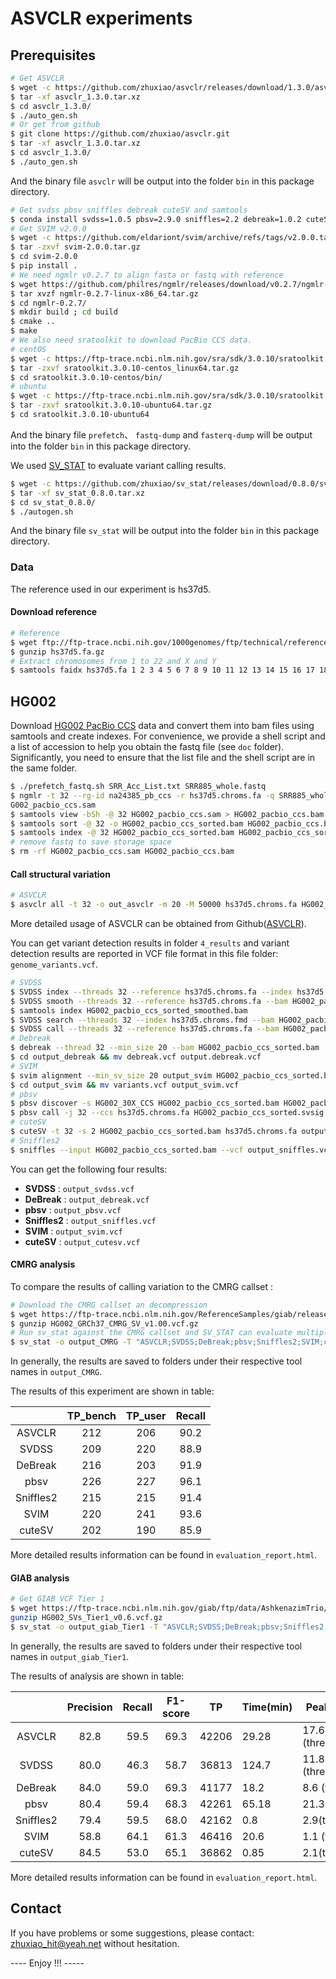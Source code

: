 # ASVCLR experiments 

## Prerequisites

```sh
# Get ASVCLR 
$ wget -c https://github.com/zhuxiao/asvclr/releases/download/1.3.0/asvclr_1.3.0.tar.xz
$ tar -xf asvclr_1.3.0.tar.xz
$ cd asvclr_1.3.0/
$ ./auto_gen.sh
# Or get from github
$ git clone https://github.com/zhuxiao/asvclr.git
$ tar -xf asvclr_1.3.0.tar.xz
$ cd asvclr_1.3.0/
$ ./auto_gen.sh
```

And the binary file `asvclr` will be output into the folder `bin` in this package directory.

```sh
# Get svdss pbsv sniffles debreak cuteSV and samtools
$ conda install svdss=1.0.5 pbsv=2.9.0 sniffles=2.2 debreak=1.0.2 cuteSV=2.1.0 samtools 
# Get SVIM v2.0.0
$ wget -c https://github.com/eldariont/svim/archive/refs/tags/v2.0.0.tar.gz
$ tar -zxvf svim-2.0.0.tar.gz
$ cd svim-2.0.0
$ pip install .
# We need ngmlr v0.2.7 to align fasta or fastq with reference
$ wget https://github.com/philres/ngmlr/releases/download/v0.2.7/ngmlr-0.2.7-linux-x86_64.tar.gz
$ tar xvzf ngmlr-0.2.7-linux-x86_64.tar.gz
$ cd ngmlr-0.2.7/
$ mkdir build ; cd build
$ cmake ..
$ make
# We also need sratoolkit to download PacBio CCS data.
# centOS
$ wget -c https://ftp-trace.ncbi.nlm.nih.gov/sra/sdk/3.0.10/sratoolkit.3.0.10-centos_linux64.tar.gz
$ tar -zxvf sratoolkit.3.0.10-centos_linux64.tar.gz
$ cd sratoolkit.3.0.10-centos/bin/
# ubuntu
$ wget -c https://ftp-trace.ncbi.nlm.nih.gov/sra/sdk/3.0.10/sratoolkit.3.0.10-ubuntu64.tar.gz
$ tar -zxvf sratoolkit.3.0.10-ubuntu64.tar.gz
$ cd sratoolkit.3.0.10-ubuntu64
```

And the binary file `prefetch`、 `fastq-dump`  and `fasterq-dump` will be output into the folder `bin` in this package directory.

We used  [SV_STAT](https://github.com/zhuxiao/sv_stat) to evaluate variant calling results.

```sh
$ wget -c https://github.com/zhuxiao/sv_stat/releases/download/0.8.0/sv_stat_0.8.0.tar.xz
$ tar -xf sv_stat_0.8.0.tar.xz
$ cd sv_stat_0.8.0/
$ ./autogen.sh
```

And the binary file `sv_stat` will be output into the folder `bin` in this package directory.

### Data

The reference used in our experiment is hs37d5.

#### Download reference

```sh
# Reference
$ wget ftp://ftp-trace.ncbi.nih.gov/1000genomes/ftp/technical/reference/phase2_reference_assembly_sequence/hs37d5.fa.gz
$ gunzip hs37d5.fa.gz
# Extract chromosomes from 1 to 22 and X and Y
$ samtools faidx hs37d5.fa 1 2 3 4 5 6 7 8 9 10 11 12 13 14 15 16 17 18 19 20 21 22 X Y > hs37d5.chroms.fa
```

## HG002

Download [HG002 PacBio CCS](https://www.ncbi.nlm.nih.gov/sra/SRX5327410) data and convert them into bam files using samtools and create indexes. For convenience, we provide a shell script and a list of accession to help you obtain the fastq file (see `doc` folder). Significantly, you need to ensure that the list file and the shell script are in the same folder. 

```sh
$ ./prefetch_fastq.sh SRR_Acc_List.txt SRR885_whole.fastq
$ ngmlr -t 32 --rg-id na24385_pb_ccs -r hs37d5.chroms.fa -q SRR885_whole.fastq -o H
G002_pacbio_ccs.sam
$ samtools view -bSh -@ 32 HG002_pacbio_ccs.sam > HG002_pacbio_ccs.bam
$ samtools sort -@ 32 -o HG002_pacbio_ccs_sorted.bam HG002_pacbio_ccs.bam
$ samtools index -@ 32 HG002_pacbio_ccs_sorted.bam HG002_pacbio_ccs_sorted.bai
# remove fastq to save storage space
$ rm -rf HG002_pacbio_ccs.sam HG002_pacbio_ccs.bam
```

#### Call structural variation

```sh
# ASVCLR
$ asvclr all -t 32 -o out_asvclr -m 20 -M 50000 hs37d5.chroms.fa HG002_PacBio_CCS_sorted.bam
```

More  detailed usage of ASVCLR can be obtained from Github([ASVCLR](https://github.com/zhuxiao/asvclr)).

You can get variant detection results in folder `4_results` and variant detection results are reported in VCF file format in this file folder: `genome_variants.vcf`.

```sh
# SVDSS
$ SVDSS index --threads 32 --reference hs37d5.chroms.fa --index hs37d5.chroms.fmd
$ SVDSS smooth --threads 32 --reference hs37d5.chroms.fa --bam HG002_pacbio_ccs_sorted.bam > HG002_pacbio_ccs_sorted_smoothed.bam
$ samtools index HG002_pacbio_ccs_sorted_smoothed.bam
$ SVDSS search --threads 32 --index hs37d5.chroms.fmd --bam HG002_pacbio_ccs_sorted_smoothed.bam > specifics.txt
$ SVDSS call --threads 32 --reference hs37d5.chroms.fa --bam HG002_pacbio_ccs_sorted_smoothed.bam --sfs specifics.txt > output_svdss.vcf
# Debreak
$ debreak --thread 32 --min_size 20 --bam HG002_pacbio_ccs_sorted.bam --outpath output_debreak --rescue_large_ins --poa --ref hs37d5.chroms.fa 
$ cd output_debreak && mv debreak.vcf output.debreak.vcf
# SVIM
$ svim alignment --min_sv_size 20 output_svim HG002_pacbio_ccs_sorted.bam hs37d5.chroms.fa
$ cd output_svim && mv variants.vcf output_svim.vcf
# pbsv
$ pbsv discover -s HG002_30X_CCS HG002_pacbio_ccs_sorted.bam HG002_pacbio_ccs_sorted.svsig.gz
$ pbsv call -j 32 --ccs hs37d5.chroms.fa HG002_pacbio_ccs_sorted.svsig.gz output_pbsv.vcf
# cuteSV
$ cuteSV -t 32 -s 2 HG002_pacbio_ccs_sorted.bam hs37d5.chroms.fa output_cutesv.vcf $PWD
# Sniffles2
$ sniffles --input HG002_pacbio_ccs_sorted.bam --vcf output_sniffles.vcf --reference hs37d5.chroms.fa --threads 32 --minsvlen 20
```

You can get the following four results:

* **SVDSS** : `output_svdss.vcf`
* **DeBreak** : `output_debreak.vcf`
* **pbsv** : `output_pbsv.vcf`
* **Sniffles2** : `output_sniffles.vcf`
* **SVIM** : `output_svim.vcf`
* **cuteSV** : `output_cutesv.vcf`

#### CMRG analysis

To compare the results of calling variation to the CMRG callset :

```sh
# Download the CMRG callset an decompression
$ wget https://ftp-trace.ncbi.nlm.nih.gov/ReferenceSamples/giab/release/AshkenazimTrio/HG002_NA24385_son/CMRG_v1.00/GRCh37/StructuralVariant/HG002_GRCh37_CMRG_SV_v1.00.vcf.gz
$ gunzip HG002_GRCh37_CMRG_SV_v1.00.vcf.gz
# Run sv_stat against the CMRG callset and SV_STAT can evaluate multiple callsets simultaneously.
$ sv_stat -o output_CMRG -T "ASVCLR;SVDSS;DeBreak;pbsv;Sniffles2;SVIM;cuteSV" genome_variants.vcf output_svdss.vcf output_debreak.vcf output_pbsv.vcf output_sniffles.vcf output_svim.vcf output_cutesv.vcf HG002_GRCh37_CMRG_SV_v1.00.vcf hs37d5.chroms.fa 
```

In generally, the results are saved to folders under their respective tool names in `output_CMRG`.

The results of this experiment are shown in table:

|           | TP_bench | TP_user | Recall |
| :-------: | :------: | :-----: | :----: |
|  ASVCLR   |   212    |   206   |  90.2  |
|   SVDSS   |   209    |   220   |  88.9  |
|  DeBreak  |   216    |   203   |  91.9  |
|   pbsv    |   226    |   227   |  96.1  |
| Sniffles2 |   215    |   215   |  91.4  |
|   SVIM    |   220    |   241   |  93.6  |
|  cuteSV   |   202    |   190   |  85.9  |

More detailed results information can be found in `evaluation_report.html`.

#### GIAB analysis

```sh
# Get GIAB VCF Tier 1 
$ wget https://ftp-trace.ncbi.nlm.nih.gov/giab/ftp/data/AshkenazimTrio/analysis/NIST_SVs_Integration_v0.6/HG002_SVs_Tier1_v0.6.vcf.gz
gunzip HG002_SVs_Tier1_v0.6.vcf.gz
$ sv_stat -o output_giab_Tier1 -T "ASVCLR;SVDSS;DeBreak;pbsv;Sniffles2;SVIM;cuteSV" genome_variants.vcf output_svdss.vcf output_debreak.vcf output_pbsv.vcf output_sniffles.vcf output_svim.vcf output_cutesv.vcf HG002_SVs_Tier1_v0.6.vcf hs37d5.chroms.fa
```

In generally, the results are saved to folders under their respective tool names in `output_giab_Tier1`.

The results of analysis are shown in table:

|           | Precision | Recall | F1-score | TP    | Time(min) | Peak Mem.(GiB)    |
| :-------: | :-------: | :----: | :------: | ----- | --------- | ----------------- |
|  ASVCLR   |   82.8    |  59.5  |   69.3   | 42206 | 29.28     | 17.6 (threads=32) |
|   SVDSS   |   80.0    |  46.3  |   58.7   | 36813 | 124.7     | 11.8 (threads=32) |
|  DeBreak  |   84.0    |  59.0  |   69.3   | 41177 | 18.2      | 8.6 (threads=32)  |
|   pbsv    |   80.4    |  59.4  |   68.3   | 42261 | 65.18     | 21.3(threads=32)  |
| Sniffles2 |   79.4    |  59.5  |   68.0   | 42162 | 0.8       | 2.9(threads=32)   |
|   SVIM    |   58.8    |  64.1  |   61.3   | 46416 | 20.6      | 1.1 (threads=1)   |
|  cuteSV   |   84.5    |  53.0  |   65.1   | 36862 | 0.85      | 2.1(threads=32)   |

More detailed results information can be found in `evaluation_report.html`.

## Contact

If you have problems or some suggestions, please contact: zhuxiao_hit@yeah.net without hesitation. 

---- Enjoy !!! -----
